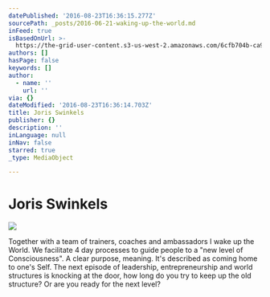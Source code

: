 ```yaml
---
datePublished: '2016-08-23T16:36:15.277Z'
sourcePath: _posts/2016-06-21-waking-up-the-world.md
inFeed: true
isBasedOnUrl: >-
  https://the-grid-user-content.s3-us-west-2.amazonaws.com/6cfb704b-ca9c-4a00-a39b-95aeefbc3175.jpg
authors: []
hasPage: false
keywords: []
author:
  - name: ''
    url: ''
via: {}
dateModified: '2016-08-23T16:36:14.703Z'
title: Joris Swinkels
publisher: {}
description: ''
inLanguage: null
inNav: false
starred: true
_type: MediaObject

---
```

# Joris Swinkels
![](https://imgflo.herokuapp.com/graph/vahj1ThiexotieMo/978d6888f38a4eaae3cdc60283b7fc1d/croprotate.jpg?cropheight=3333&cropwidth=4994&degrees=0&input=https%3A%2F%2Fs3-us-west-2.amazonaws.com%2Fthe-grid-img%2Fp%2F3a9c2a07a87715d63997234228892bd968d546c1.jpg&x=5&y=44)

Together with a team of trainers, coaches and ambassadors I wake up the World. We facilitate 4 day processes to guide people to a "new level of Consciousness". A clear purpose, meaning. It's described as coming home to one's Self. The next episode of leadership, entrepreneurship and world structures is knocking at the door, how long do you try to keep up the old structure? Or are you ready for the next level?